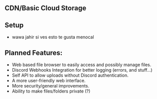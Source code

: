 ## CDN/Basic Cloud Storage

## Setup

- wawa jahir si ves esto te gusta menocal

## Planned Features:

- Web based file browser to easily access and possibly manage files.
- Discord Webhooks Integration for better logging (errors, and stuff...)
- Self API to allow uploads without Discord authentication.
- A more user-friendly web interface.
- More security/general improvements.
- Ability to make files/folders private (?)

